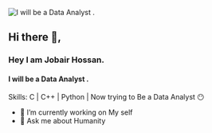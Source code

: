 ![I will be a Data Analyst .]( https://media.licdn.com/dms/image/v2/D5616AQEXRr_pylHRsQ/profile-displaybackgroundimage-shrink_350_1400/profile-displaybackgroundimage-shrink_350_1400/0/1727546123340?e=1732752000&v=beta&t=W5NCdf3a7eg2FPi_HGMmkwNxxCVetbL5V7wIgodH-DE)

## Hi there 👋,
### Hey I am Jobair Hossan.
#### I will be a Data Analyst .

Skills: C | C++ | Python  | Now trying  to Be a  Data  Analyst 😶

- 🔭 I’m currently working on My self 
- 💬 Ask me about Humanity  









